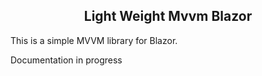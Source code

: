 <h2 align="center">Light Weight Mvvm Blazor</h2>

<p>This is a simple MVVM library for Blazor.</p>
<p> Documentation in progress</p>

